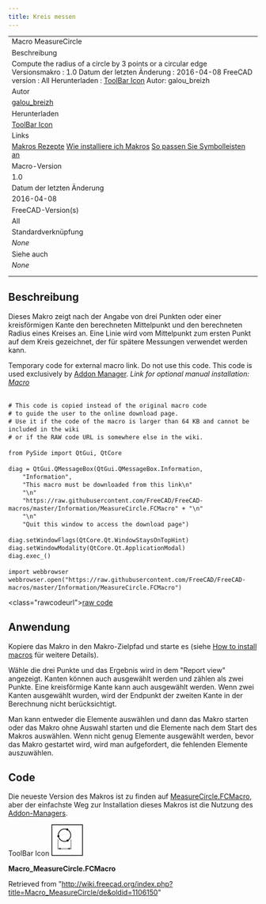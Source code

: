 ```yaml
---
title: Kreis messen
---
```


|                                                                                                                                                                                                                                                                         |
| ----------------------------------------------------------------------------------------------------------------------------------------------------------------------------------------------------------------------------------------------------------------------- |
| Macro MeasureCircle                                                                                                                                                                                                                                                     |
| Beschreibung                                                                                                                                                                                                                                                            |
| Compute the radius of a circle by 3 points or a circular edge Versionsmakro : 1.0 Datum der letzten Änderung : 2016-04-08 FreeCAD version : All Herunterladen : [ToolBar Icon](https://www.freecadweb.org/wiki/images/b/bd/Macro_MeasureCircle.png) Autor: galou_breizh |
| Autor                                                                                                                                                                                                                                                                   |
| [galou_breizh](/index.php?title=User:Galou_breizh&action=edit&redlink=1 "User:Galou breizh (page does not exist)")                                                                                                                                                      |
| Herunterladen                                                                                                                                                                                                                                                           |
| [ToolBar Icon](https://www.freecadweb.org/wiki/images/b/bd/Macro_MeasureCircle.png)                                                                                                                                                                                     |
| Links                                                                                                                                                                                                                                                                   |
| [Makros Rezepte](/Macros_recipes/de "Macros recipes/de") [Wie installiere ich Makros](/How_to_install_macros/de "How to install macros/de") [So passen Sie Symbolleisten an](/Customize_Toolbars/de "Customize Toolbars/de")                                            |
| Macro-Version                                                                                                                                                                                                                                                           |
| 1.0                                                                                                                                                                                                                                                                     |
| Datum der letzten Änderung                                                                                                                                                                                                                                              |
| 2016-04-08                                                                                                                                                                                                                                                              |
| FreeCAD-Version(s)                                                                                                                                                                                                                                                      |
| All                                                                                                                                                                                                                                                                     |
| Standardverknüpfung                                                                                                                                                                                                                                                     |
| _None_                                                                                                                                                                                                                                                                  |
| Siehe auch                                                                                                                                                                                                                                                              |
| _None_                                                                                                                                                                                                                                                                  |
|                                                                                                                                                                                                                                                                         |
|                                                                                                                                                                                                                                                                         |

## Beschreibung

Dieses Makro zeigt nach der Angabe von drei Punkten oder einer kreisförmigen Kante den berechneten Mittelpunkt und den berechneten Radius eines Kreises an.
Eine Linie wird vom Mittelpunkt zum ersten Punkt auf dem Kreis gezeichnet, der für spätere Messungen verwendet werden kann.

Temporary code for external macro link. Do not use this code. This code is used exclusively by [Addon Manager](/Std_AddonMgr "Std AddonMgr"). _Link for optional manual installation: [Macro](https://raw.githubusercontent.com/FreeCAD/FreeCAD-macros/master/Information/MeasureCircle.FCMacro)_

```

# This code is copied instead of the original macro code
# to guide the user to the online download page.
# Use it if the code of the macro is larger than 64 KB and cannot be included in the wiki
# or if the RAW code URL is somewhere else in the wiki.

from PySide import QtGui, QtCore

diag = QtGui.QMessageBox(QtGui.QMessageBox.Information,
    "Information",
    "This macro must be downloaded from this link\n"
    "\n"
    "https://raw.githubusercontent.com/FreeCAD/FreeCAD-macros/master/Information/MeasureCircle.FCMacro" + "\n"
    "\n"
    "Quit this window to access the download page")

diag.setWindowFlags(QtCore.Qt.WindowStaysOnTopHint)
diag.setWindowModality(QtCore.Qt.ApplicationModal)
diag.exec_()

import webbrowser
webbrowser.open("https://raw.githubusercontent.com/FreeCAD/FreeCAD-macros/master/Information/MeasureCircle.FCMacro")

```

<class="rawcodeurl"><a href="<https://raw.githubusercontent.com/FreeCAD/FreeCAD-macros/master/Information/MeasureCircle.FCMacro>">raw code</a>

## Anwendung

Kopiere das Makro in den Makro-Zielpfad und starte es (siehe [How to install macros](/How_to_install_macros/de "How to install macros/de") für weitere Details).

Wähle die drei Punkte und das Ergebnis wird in dem "Report view" angezeigt.
Kanten können auch ausgewählt werden und zählen als zwei Punkte.
Eine kreisförmige Kante kann auch ausgewählt werden.
Wenn zwei Kanten ausgewählt wurden, wird der Endpunkt der zweiten Kante in der Berechnung nicht berücksichtigt.

Man kann entweder die Elemente auswählen und dann das Makro starten oder das Makro ohne Auswahl starten und die Elemente nach dem Start des Makros auswählen.
Wenn nicht genug Elemente ausgewählt werden, bevor das Makro gestartet wird, wird man aufgefordert, die fehlenden Elemente auszuwählen.

## Code

Die neueste Version des Makros ist zu finden auf [MeasureCircle.FCMacro](https://raw.githubusercontent.com/FreeCAD/FreeCAD-macros/master/Information/MeasureCircle.FCMacro), aber der einfachste Weg zur Installation dieses Makros ist die Nutzung des [Addon-Managers](/Std_AddonMgr/de "Std AddonMgr/de").

ToolBar Icon ![](/src/assets/images/Macro_MeasureCircle.png)

**Macro_MeasureCircle.FCMacro**

Retrieved from "<http://wiki.freecad.org/index.php?title=Macro_MeasureCircle/de&oldid=1106150>"
